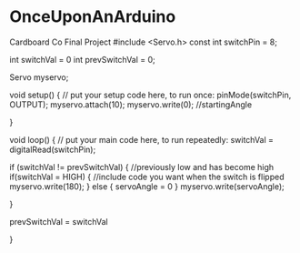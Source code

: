 # OnceUponAnArduino
Cardboard Co Final Project 
#include <Servo.h> 
const int switchPin = 8; 

int switchVal = 0
int prevSwitchVal = 0; 

Servo myservo; 

void setup() {
  // put your setup code here, to run once:
  pinMode(switchPin, OUTPUT);
  myservo.attach(10); 
  myservo.write(0); //startingAngle 


}

void loop() {
  // put your main code here, to run repeatedly:
  switchVal = digitalRead(switchPin); 

  if (switchVal != prevSwitchVal) {
    //previously low and has become high
    if(switchVal = HIGH) {
      //include code you want when the switch is flipped 
      myservo.write(180); 
    } else {
      servoAngle = 0
    }
    myservo.write(servoAngle);

  }

  prevSwitchVal = switchVal

}
